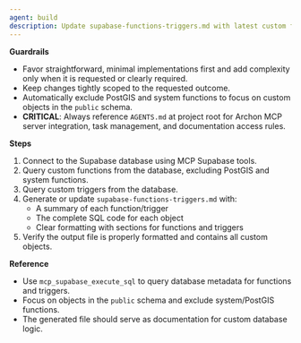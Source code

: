 ```yaml
---
agent: build
description: Update supabase-functions-triggers.md with latest custom functions and triggers from Supabase database.
---
```


**Guardrails**
- Favor straightforward, minimal implementations first and add complexity only when it is requested or clearly required.
- Keep changes tightly scoped to the requested outcome.
- Automatically exclude PostGIS and system functions to focus on custom objects in the `public` schema.
- **CRITICAL**: Always reference `AGENTS.md` at project root for Archon MCP server integration, task management, and documentation access rules.

**Steps**
1. Connect to the Supabase database using MCP Supabase tools.
2. Query custom functions from the database, excluding PostGIS and system functions.
3. Query custom triggers from the database.
4. Generate or update `supabase-functions-triggers.md` with:
   - A summary of each function/trigger
   - The complete SQL code for each object
   - Clear formatting with sections for functions and triggers
5. Verify the output file is properly formatted and contains all custom objects.

**Reference**
- Use `mcp_supabase_execute_sql` to query database metadata for functions and triggers.
- Focus on objects in the `public` schema and exclude system/PostGIS functions.
- The generated file should serve as documentation for custom database logic.
